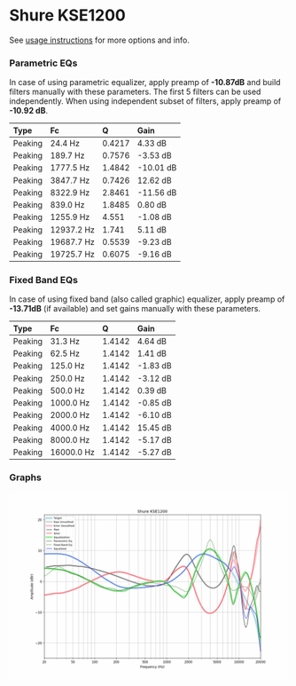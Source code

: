 # Shure KSE1200
See [usage instructions](https://github.com/jaakkopasanen/AutoEq#usage) for more options and info.

### Parametric EQs
In case of using parametric equalizer, apply preamp of **-10.87dB** and build filters manually
with these parameters. The first 5 filters can be used independently.
When using independent subset of filters, apply preamp of **-10.92 dB**.

| Type    | Fc         |      Q | Gain      |
|:--------|:-----------|:-------|:----------|
| Peaking | 24.4 Hz    | 0.4217 | 4.33 dB   |
| Peaking | 189.7 Hz   | 0.7576 | -3.53 dB  |
| Peaking | 1777.5 Hz  | 1.4842 | -10.01 dB |
| Peaking | 3847.7 Hz  | 0.7426 | 12.62 dB  |
| Peaking | 8322.9 Hz  | 2.8461 | -11.56 dB |
| Peaking | 839.0 Hz   | 1.8485 | 0.80 dB   |
| Peaking | 1255.9 Hz  | 4.551  | -1.08 dB  |
| Peaking | 12937.2 Hz | 1.741  | 5.11 dB   |
| Peaking | 19687.7 Hz | 0.5539 | -9.23 dB  |
| Peaking | 19725.7 Hz | 0.6075 | -9.16 dB  |

### Fixed Band EQs
In case of using fixed band (also called graphic) equalizer, apply preamp of **-13.71dB**
(if available) and set gains manually with these parameters.

| Type    | Fc         |      Q | Gain     |
|:--------|:-----------|:-------|:---------|
| Peaking | 31.3 Hz    | 1.4142 | 4.64 dB  |
| Peaking | 62.5 Hz    | 1.4142 | 1.41 dB  |
| Peaking | 125.0 Hz   | 1.4142 | -1.83 dB |
| Peaking | 250.0 Hz   | 1.4142 | -3.12 dB |
| Peaking | 500.0 Hz   | 1.4142 | 0.39 dB  |
| Peaking | 1000.0 Hz  | 1.4142 | -0.85 dB |
| Peaking | 2000.0 Hz  | 1.4142 | -6.10 dB |
| Peaking | 4000.0 Hz  | 1.4142 | 15.45 dB |
| Peaking | 8000.0 Hz  | 1.4142 | -5.17 dB |
| Peaking | 16000.0 Hz | 1.4142 | -5.27 dB |

### Graphs
![](./Shure%20KSE1200.png)